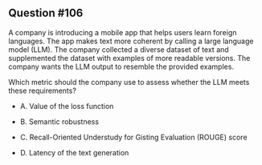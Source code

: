 ## Question #106

 A company is introducing a mobile app that helps users learn foreign languages. The app makes text more coherent by calling a large language model (LLM). The company collected a diverse dataset of text and supplemented the dataset with examples of more readable versions. The company wants the LLM output to resemble the provided examples.

Which metric should the company use to assess whether the LLM meets these requirements?

- A. Value of the loss function

- B. Semantic robustness

- C. Recall-Oriented Understudy for Gisting Evaluation (ROUGE) score

- D. Latency of the text generation